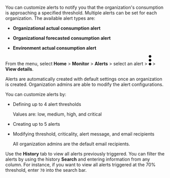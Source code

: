 You can customize alerts to notify you that the organization's consumption is approaching a specified threshold. Multiple alerts can be set for each organization. The available alert types are:

-   **Organizational actual consumption alert**


-   **Organizational forecasted consumption alert**


-   **Environment actual consumption alert**


From the menu, select **Home** > **Monitor** > **Alerts** > select an alert > ![Kabob menu icon](Images/zsz1597101912145.svg) > **View details**.

Alerts are automatically created with default settings once an organization is created. Organization admins are able to modify the alert configurations.

You can customize alerts by:

-   Defining up to 4 alert thresholds

    Values are: low, medium, high, and critical


-   Creating up to 5 alerts


-   Modifying threshold, criticality, alert message, and email recipients

    All organization admins are the default email recipients.


Use the **History** tab to view all alerts previously triggered. You can filter the alerts by using the history **Search** and entering information from any column. For instance, if you want to view all alerts triggered at the 70% threshold, enter 
    `
    70
    `
   into the search bar.

